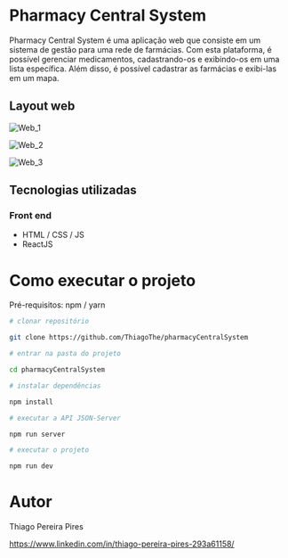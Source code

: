 # Pharmacy Central System

Pharmacy Central System é uma aplicação web que consiste em um sistema de gestão para uma rede de farmácias. Com esta plataforma, é possível gerenciar medicamentos, cadastrando-os e exibindo-os em uma lista específica. Além disso, é possível cadastrar as farmácias e exibi-las em um mapa.

## Layout web

![Web_1](https://github.com/ThiagoThe/PCSAssets/blob/master/assets/tela_login.png)

![Web_2](https://github.com/ThiagoThe/PCSAssets/blob/master/assets/tela_farm.png)

![Web_3](https://github.com/ThiagoThe/PCSAssets/blob/master/assets/tela_med.png)

## Tecnologias utilizadas

### Front end

- HTML / CSS / JS
- ReactJS

# Como executar o projeto

Pré-requisitos: npm / yarn

```bash
# clonar repositório

git clone https://github.com/ThiagoThe/pharmacyCentralSystem

# entrar na pasta do projeto

cd pharmacyCentralSystem

# instalar dependências

npm install

# executar a API JSON-Server

npm run server

# executar o projeto

npm run dev

```

# Autor

Thiago Pereira Pires

https://www.linkedin.com/in/thiago-pereira-pires-293a61158/
